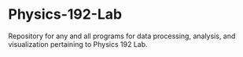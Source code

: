 # Physics-192-Lab
Repository for any and all programs for data processing, analysis, and visualization pertaining to Physics 192 Lab.

